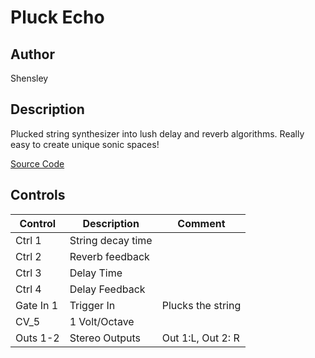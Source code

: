 # Pluck Echo

## Author

Shensley

## Description
Plucked string synthesizer into lush delay and reverb algorithms.
Really easy to create unique sonic spaces!

[Source Code](https://github.com/electro-smith/DaisyExamples/tree/master/patch/PluckEcho)

## Controls
| Control | Description | Comment |
| --- | --- | --- |
| Ctrl 1 | String decay time | |
| Ctrl 2 | Reverb feedback | |
| Ctrl 3 | Delay Time | |
| Ctrl 4 | Delay Feedback | |
| Gate In 1 | Trigger In | Plucks the string |
| CV_5 | 1 Volt/Octave
| Outs 1-2 | Stereo Outputs | Out 1:L, Out 2: R |



